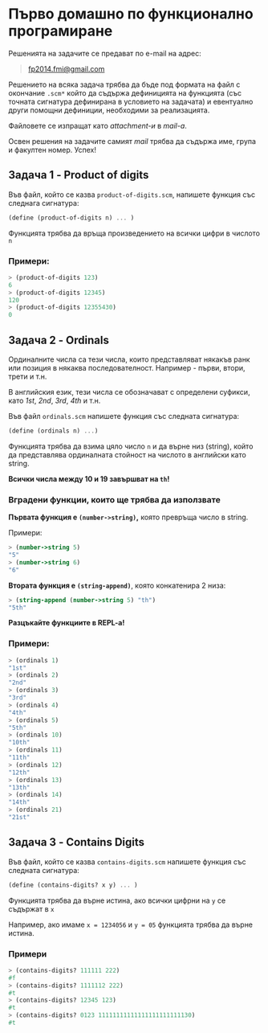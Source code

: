 # Първо домашно по функционално програмиране

Решенията на задачите се предават по e-mail на адрес:

>fp2014.fmi@gmail.com

Решението на всяка задача трябва да бъде под формата на файл с окончание `.scm*` който да съдържа дефиницията на функцията (със точната сигнатура дефинирана в условието на задачата) и евентуално други помощни дефиниции, необходими за реализацията.

Файловете се изпращат като *attachment-и* в *mail-a*.

Освен решения на задачите самият *mail* трябва да съдържа име, група и факултен номер. Успех!

## Задача 1 - Product of digits

Във файл, който се казва `product-of-digits.scm`, напишете функция със следнага сигнатура:

```scheme
(define (product-of-digits n) ... )
```

Функцията трябва да връща произведението на всички цифри в числото `n`

### Примери:

```scheme
> (product-of-digits 123)
6
> (product-of-digits 12345)
120
> (product-of-digits 12355430)
0
```

## Задача 2 - Ordinals

Ординалните числа са тези числа, които представляват някакъв ранк или позиция в някаква последователност. Например - първи, втори, трети и т.н.

В английския език, тези числа се обозначават с определени суфикси, като *1st*, *2nd*, *3rd*, *4th* и т.н.

Във файл `ordinals.scm` напишете функция със следната сигнатура:

```scheme
(define (ordinals n) ...)
```

Функцията трябва да взима цяло число `n` и да върне низ (string), който да представлява ординалната стойност на числото в английски като string.

**Всички числа между 10 и 19 завършват на `th`!**

### Вградени функции, които ще трябва да използвате

**Първата функция е `(number->string)`,** която превръща число в string.

Примери:

```scheme
> (number->string 5)
"5"
> (number->string 6)
"6"
```

**Втората функция е `(string-append)`**, която конкатенира 2 низа:

```scheme
> (string-append (number->string 5) "th")
"5th"
```

**Разцъкайте функциите в REPL-a!**

### Примери:

```scheme
> (ordinals 1)
"1st"
> (ordinals 2)
"2nd"
> (ordinals 3)
"3rd"
> (ordinals 4)
"4th"
> (ordinals 5)
"5th"
> (ordinals 10)
"10th"
> (ordinals 11)
"11th"
> (ordinals 12)
"12th"
> (ordinals 13)
"13th"
> (ordinals 14)
"14th"
> (ordinals 21)
"21st"
```
## Задача 3 - Contains Digits

Във файл, който се казва `contains-digits.scm` напишете функция със следната сигнатура:

```scheme
(define (contains-digits? x y) ... )
```

Функцията трябва да върне истина, ако всички цифрни на `y` се съдържат в `x`

Например, ако имаме `x = 1234056` и `y = 05` функцията трябва да върне истина.

### Примери

```scheme
> (contains-digits? 111111 222)
#f
> (contains-digits? 1111112 222)
#t
> (contains-digits? 12345 123)
#t
> (contains-digits? 0123 11111111111111111111111130)
#t
```
